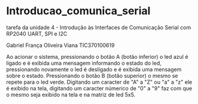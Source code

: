 # Introducao_comunica_serial
tarefa da unidade 4 - Introdução às Interfaces de Comunicação Serial com RP2040 UART, SPI e I2C

Gabriel França Oliveira Viana 
TIC370100619

Ao acionar o sistema, pressionando o botão A (botão inferior) o led azul é ligado e é exibida uma mensagem informando o estado do led, pressionando novamente o led é desligado e é exibida uma mensagem sobre o estado. Pressionando o botão B (botão superior) o mesmo se repete para o led verde.
Digitando um caracter de "A" a "Z" ou "a" a "z" ele é exibido na tela, digitando um caracter númerico de "0" a "9" faz com que o mesmo seja exibido na tela e na matriz de led 5x5. 
